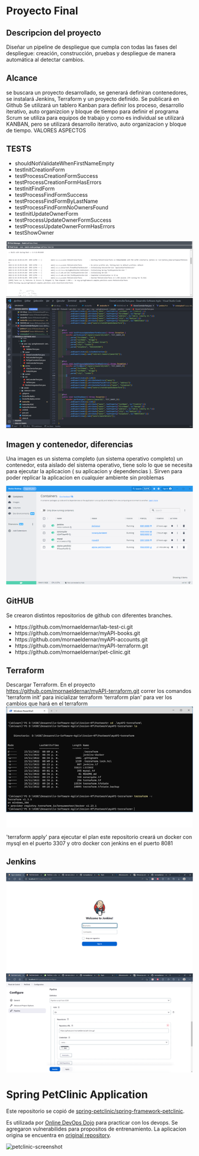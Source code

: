 # Proyecto Final

## Descripcion del proyecto
Diseñar un pipeline de despliegue que cumpla con todas
las fases del despliegue: creación, construcción, pruebas y
despliegue de manera automática al detectar cambios.


## Alcance 
se buscara un proyecto desarrollado, se generará definiran contenedores, se instalará Jenkins, Terraform y un proyecto definido. Se publicará en Github
Se utilizará un tablero Kanban para definir los proceso, desarrollo iterativo, auto organizcion y bloque de tiempo para definir el programa
Scrum se utiliza para equipos de trabajo y como es individual se utilizará KANBAN, pero se utilizará desarrollo iterativo, auto organizacion y bloque de tiempo.
VALORES
ASPECTOS

## TESTS
<ul>
<li>shouldNotValidateWhenFirstNameEmpty</li>
<li>testInitCreationForm</li>
<li>testProcessCreationFormSuccess</li>
<li>testProcessCreationFormHasErrors</li>
<li>testInitFindForm</li>
<li>testProcessFindFormSuccess</li>
<li>testProcessFindFormByLastName</li>
<li>testProcessFindFormNoOwnersFound</li>
<li>testInitUpdateOwnerForm</li>
<li>testProcessUpdateOwnerFormSuccess</li>
<li>testProcessUpdateOwnerFormHasErrors</li>
<li>testShowOwner</li>
</ul>
	
![alt text](https://github.com/mornaeldernar/pet-clinic/blob/main/img/tests.png?raw=true)
![alt text](https://github.com/mornaeldernar/pet-clinic/blob/main/img/tests_code.png?raw=true)

## Imagen y contenedor, diferencias
Una imagen es un sistema completo (un sistema operativo completo)
un contenedor, esta aislado del sistema operativo, tiene solo lo que se necesita para ejecutar la aplicacion ( su aplicacion y dependencias ). Sirven para poder replicar la aplicacion en cualquier ambiente sin problemas

![alt text](https://github.com/mornaeldernar/pet-clinic/blob/main/img/docker.png?raw=true)

## GitHUB
Se crearon distintos repositorios de github con diferentes branches.
<ul>
<li>https://github.com/mornaeldernar/lab-test-ci.git</li>
<li>https://github.com/mornaeldernar/myAPI-books.git</li>
<li>https://github.com/mornaeldernar/myAPI-accounts.git</li>
<li>https://github.com/mornaeldernar/myAPI-terraform.git</li>
<li>https://github.com/mornaeldernar/pet-clinic.git</li>
</ul>

## Terraform
Descargar Terraform.
En el proyecto https://github.com/mornaeldernar/myAPI-terraform.git correr los comandos
'terraform init' para inicializar terraform
'terraform plan' para ver los cambios que hará en el terraform
![alt text](https://github.com/mornaeldernar/pet-clinic/blob/main/img/terraform.png?raw=true)

'terraform apply' para ejecutar el plan 
este repositorio creará un docker con mysql en el puerto 3307 y otro docker con jenkins en el puerto 8081

## Jenkins

![alt text](https://github.com/mornaeldernar/pet-clinic/blob/main/img/jenkins1.png?raw=true)
![alt text](https://github.com/mornaeldernar/pet-clinic/blob/main/img/jenkins2.png?raw=true)

# Spring PetClinic Application

Este repositorio se copió de [spring-petclinic/spring-framework-petclinic](https://github.com/spring-petclinic/spring-framework-petclinic).

Es utilizada por [Online DevOps Dojo](https://github.com/dxc-technology/online-devops-dojo) para practicar con los devops.
Se agregaron vulnerabilides para propositos de entrenamiento. La aplicacion origina se encuentra en [original repository](https://github.com/spring-projects/spring-petclinic).

<img width="1042" alt="petclinic-screenshot" src="https://cloud.githubusercontent.com/assets/838318/19727082/2aee6d6c-9b8e-11e6-81fe-e889a5ddfded.png">
